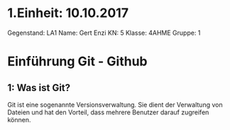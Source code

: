 # 1.Einheit: 10.10.2017

Gegenstand: LA1
Name: Gert Enzi
KN: 5
Klasse: 4AHME
Gruppe: 1

# Einführung Git - Github

## 1: Was ist Git?
Git ist eine sogenannte Versionsverwaltung. Sie dient der Verwaltung von Dateien und hat den Vorteil, dass mehrere Benutzer darauf zugreifen können. 
